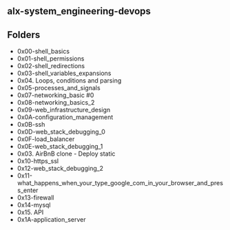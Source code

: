 ## alx-system_engineering-devops

## Folders

* 0x00-shell_basics
* 0x01-shell_permissions
* 0x02-shell_redirections
* 0x03-shell_variables_expansions
* 0x04. Loops, conditions and parsing
* 0x05-processes_and_signals
* 0x07-networking_basic #0
* 0x08-networking_basics_2
* 0x09-web_infrastructure_design
* 0x0A-configuration_management
* 0x0B-ssh
* 0x0D-web_stack_debugging_0
* 0x0F-load_balancer
* 0x0E-web_stack_debugging_1
* 0x03. AirBnB clone - Deploy static
* 0x10-https_ssl
* 0x12-web_stack_debugging_2
* 0x11-what_happens_when_your_type_google_com_in_your_browser_and_press_enter
* 0x13-firewall
* 0x14-mysql
* 0x15. API
* 0x1A-application_server


